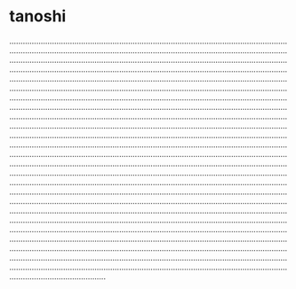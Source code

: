 # tanoshi

.......................................................................................................................................................................................................................................................................................................................................................................................................................................................................................................................................................................................................................................................................................................................................................................................................................................................................................................................................................................................................................................................................................................................................................................................................................................................................................................................................................................................................................................................................................................................................................................................................................................................................................................................................................................................................................................................................................................................................................................................................................................................................................................................................................................................................................................................................................................................................................................................................................................................................................................................................................................................................................................................................................................................................................................................................................................................................................................................................................................................................................................................................................................................................................................................................................................................................